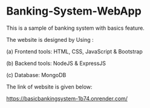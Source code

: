 # Banking-System-WebApp

This is a sample of banking system with basics feature.

The website is designed by Using :

(a) Frontend tools: HTML, CSS, JavaScript & Bootstrap

(b) Backend tools: NodeJS & ExpressJS 

(c) Database: MongoDB

The link of website is given below:

https://basicbankingsystem-1b74.onrender.com/
